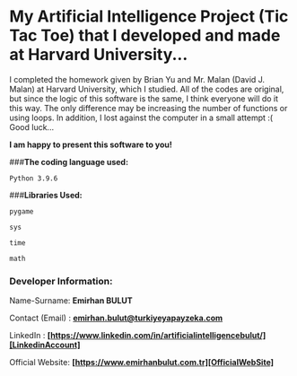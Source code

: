 # **My Artificial Intelligence Project (Tic Tac Toe) that I developed and made at Harvard University...**
I completed the homework given by Brian Yu and Mr. Malan (David J. Malan) at Harvard University, which I studied. All of the codes are original, but since the logic of this software is the same, I think everyone will do it this way. The only difference may be increasing the number of functions or using loops. In addition, I lost against the computer in a small attempt :( Good luck...

**I am happy to present this software to you!**


###**The coding language used:**

`Python 3.9.6`

###**Libraries Used:**

`pygame`

`sys`

`time`

`math`

### **Developer Information:**

Name-Surname: **Emirhan BULUT**

Contact (Email) : **emirhan.bulut@turkiyeyapayzeka.com**

LinkedIn : **[https://www.linkedin.com/in/artificialintelligencebulut/][LinkedinAccount]**

[LinkedinAccount]: https://www.linkedin.com/in/artificialintelligencebulut/

Official Website: **[https://www.emirhanbulut.com.tr][OfficialWebSite]**

[OfficialWebSite]: https://www.emirhanbulut.com.tr